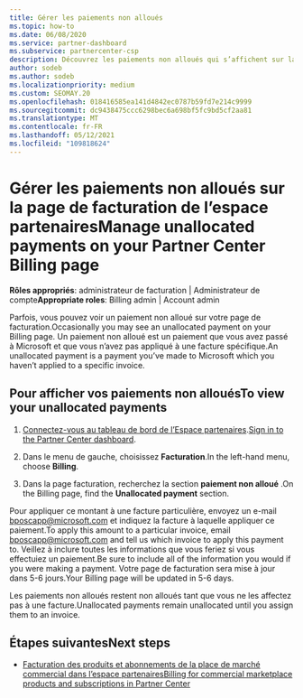```yaml
---
title: Gérer les paiements non alloués
ms.topic: how-to
ms.date: 06/08/2020
ms.service: partner-dashboard
ms.subservice: partnercenter-csp
description: Découvrez les paiements non alloués qui s’affichent sur la page de facturation de l’espace partenaires. En savoir plus sur la façon de les appliquer à vos factures.
author: sodeb
ms.author: sodeb
ms.localizationpriority: medium
ms.custom: SEOMAY.20
ms.openlocfilehash: 018416585ea141d4842ec0787b59fd7e214c9999
ms.sourcegitcommit: dc9438475ccc6298bec6a698bf5fc9bd5cf2aa81
ms.translationtype: MT
ms.contentlocale: fr-FR
ms.lasthandoff: 05/12/2021
ms.locfileid: "109818624"
---
```

# <a name="manage-unallocated-payments-on-your-partner-center-billing-page"></a><span data-ttu-id="0aeb0-104">Gérer les paiements non alloués sur la page de facturation de l’espace partenaires</span><span class="sxs-lookup"><span data-stu-id="0aeb0-104">Manage unallocated payments on your Partner Center Billing page</span></span>

<span data-ttu-id="0aeb0-105">**Rôles appropriés**: administrateur de facturation | Administrateur de compte</span><span class="sxs-lookup"><span data-stu-id="0aeb0-105">**Appropriate roles**: Billing admin | Account admin</span></span>

<span data-ttu-id="0aeb0-106">Parfois, vous pouvez voir un paiement non alloué sur votre page de facturation.</span><span class="sxs-lookup"><span data-stu-id="0aeb0-106">Occasionally you may see an unallocated payment on your Billing page.</span></span> <span data-ttu-id="0aeb0-107">Un paiement non alloué est un paiement que vous avez passé à Microsoft et que vous n’avez pas appliqué à une facture spécifique.</span><span class="sxs-lookup"><span data-stu-id="0aeb0-107">An unallocated payment is a payment you’ve made to Microsoft which you haven’t applied to a specific invoice.</span></span>

## <a name="to-view-your-unallocated-payments"></a><span data-ttu-id="0aeb0-108">Pour afficher vos paiements non alloués</span><span class="sxs-lookup"><span data-stu-id="0aeb0-108">To view your unallocated payments</span></span>

1. <span data-ttu-id="0aeb0-109">[Connectez-vous au tableau de bord de l’Espace partenaires](https://partner.microsoft.com/dashboard/home).</span><span class="sxs-lookup"><span data-stu-id="0aeb0-109">[Sign in to the Partner Center dashboard](https://partner.microsoft.com/dashboard/home).</span></span>

2. <span data-ttu-id="0aeb0-110">Dans le menu de gauche, choisissez **Facturation**.</span><span class="sxs-lookup"><span data-stu-id="0aeb0-110">In the left-hand menu, choose **Billing**.</span></span>

3. <span data-ttu-id="0aeb0-111">Dans la page facturation, recherchez la section **paiement non alloué** .</span><span class="sxs-lookup"><span data-stu-id="0aeb0-111">On the Billing page, find the **Unallocated payment** section.</span></span> 

<span data-ttu-id="0aeb0-112">Pour appliquer ce montant à une facture particulière, envoyez un e-mail bposcapp@microsoft.com et indiquez la facture à laquelle appliquer ce paiement.</span><span class="sxs-lookup"><span data-stu-id="0aeb0-112">To apply this amount to a particular invoice, email bposcapp@microsoft.com and tell us which invoice to apply this payment to.</span></span> <span data-ttu-id="0aeb0-113">Veillez à inclure toutes les informations que vous feriez si vous effectuiez un paiement.</span><span class="sxs-lookup"><span data-stu-id="0aeb0-113">Be sure to include all of the information you would if you were making a payment.</span></span> <span data-ttu-id="0aeb0-114">Votre page de facturation sera mise à jour dans 5-6 jours.</span><span class="sxs-lookup"><span data-stu-id="0aeb0-114">Your Billing page will be updated in 5-6 days.</span></span> 

<span data-ttu-id="0aeb0-115">Les paiements non alloués restent non alloués tant que vous ne les affectez pas à une facture.</span><span class="sxs-lookup"><span data-stu-id="0aeb0-115">Unallocated payments remain unallocated until you assign them to an invoice.</span></span> 

## <a name="next-steps"></a><span data-ttu-id="0aeb0-116">Étapes suivantes</span><span class="sxs-lookup"><span data-stu-id="0aeb0-116">Next steps</span></span>

- [<span data-ttu-id="0aeb0-117">Facturation des produits et abonnements de la place de marché commercial dans l’espace partenaires</span><span class="sxs-lookup"><span data-stu-id="0aeb0-117">Billing for commercial marketplace products and subscriptions in Partner Center</span></span>](csp-commercial-marketplace-billing.md)